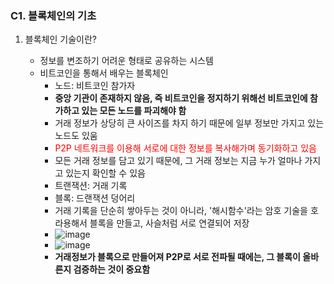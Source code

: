 ### C1. 블록체인의 기초

1) 블록체인 기술이란?

    - 정보를 변조하기 어려운 형태로 공유하는 시스템
    - 비트코인을 통해서 배우는 블록체인
        - 노드: 비트코인 참가자
        - __중앙 기관이 존재하지 않음, 즉 비트코인을 정지하기 위해선 비트코인에 참가하고 있는 모든 노드를 파괴해야 함__
        - 거래 정보가 상당히 큰 사이즈를 차지 하기 때문에 일부 정보만 가지고 있는 노드도 있움
        - <span style="color:red">P2P 네트워크를 이용해 서로에 대한 정보를 복사해가며 동기화하고 있음</span>
        - 모든 거래 정보를 담고 있기 때문에, 그 거래 정보는 지금 누가 얼마나 가지고 있는지 확인할 수 있음
        - 트랜잭션: 거래 기록
        - 블록: 드랜잭션 덩어리 
        - 거래 기록을 단순히 쌓아두는 것이 아니라, '해시함수'라는 암호 기술을 호라용해서 블록을 만들고, 사슬처럼 서로 연결되어 저장
        - ![image](https://user-images.githubusercontent.com/58179041/124736454-faeb4600-df51-11eb-9109-6befbda35ba3.png)
        - ![image](https://user-images.githubusercontent.com/58179041/124736550-148c8d80-df52-11eb-9390-17190518ed82.png)
        - __거래정보가 블록으로 만들어져 P2P로 서로 전파될 때에는, 그 블록이 올바른지 검증하는 것이 중요함__



